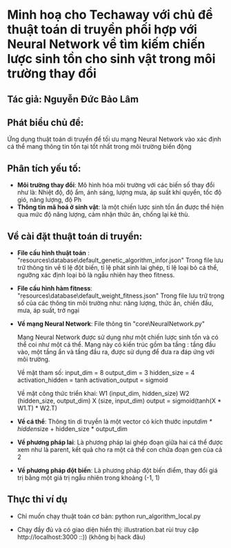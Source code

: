 # Minh hoạ cho Techaway với chủ đề thuật toán di truyền phối hợp với Neural Network về tìm kiếm chiến lược sinh tồn cho sinh vật trong môi trường thay đổi

## Tác giả: Nguyễn Đức Bảo Lâm

## Phát biểu chủ đề:

Ứng dụng thuật toán di truyền để tối ưu mạng Neural Network vào xác định cá thể mang thông tin tồn tại tốt nhất
trong môi trường biến động

## Phân tích yếu tố:

- **Môi trường thay đổi**: Mô hình hóa môi trường với các biến số thay đổi như là: Nhiệt độ, độ ẩm, ánh sáng, lượng mưa, áp suất khí quyển, tốc độ gió, năng lượng, độ Ph
- **Thông tin mã hoá ở sinh vật**: là một chiến lược sinh tồn ẩn được thể hiện qua mức độ năng lượng, cảm nhận thức ăn, chống lại kẻ thù.

## Về cài đặt thuật toán di truyền:

- **File cấu hình thuật toán** : "resources\database\default_genetic_algorithm_infor.json"
  Trong file lưu trữ thông tin về tỉ lệ đột biến, tỉ lệ phát sinh lai ghép, tỉ lệ loại bỏ cá thể, ngưỡng xác định loại bỏ là ngẫu nhiên hay theo fitness.

- **File cấu hình hàm fitness**: "resources\database\default_weight_fitness.json"
  Trong file lưu trữ trọng số của các thông tin môi trường như: năng lượng, thức ăn, chiến đấu, mưa, áp suất, trở ngại

- **Về mạng Neural Network**:
  File thông tin "core\NeuralNetwork.py"

  Mạng Neural Network được sử dụng như một chiến lược sinh tồn và có thể coi như một cá thể. Mạng này có kiến trúc gồm ba tầng : tầng đầu vào, một tầng ẩn và tầng đầu ra, được sử dụng để đưa ra đáp ứng với môi trường.

  Về mặt tham số:
  input_dim = 8
  output_dim = 3
  hidden_size = 4
  activation_hidden = tanh
  activation_output = sigmoid

  Về mặt công thức triển khai:
  W1 (input_dim, hidden_size)
  W2 (hidden_size, output_dim)
  X (size, input_dim)
  output = sigmoid(tanh(X \* W1.T) \* W2.T)

- **Về cá thể**: Thông tin di truyền là một vector có kích thước input*dim * hidden*size + hidden_size * output_dim

- **Về phương pháp lai**: Là phương pháp lai ghép đoạn giữa hai cá thể được xem như là parent, kết quả cho ra một cá thể con chứa đoạn gen của cả 2

- **Về phương pháp đột biến**: Là phương pháp đột biến điểm, thay đổi giá trị bằng một giá trị ngẫu nhiên trong khoảng (-1, 1)

## Thực thi ví dụ

- Chỉ muốn chạy thuật toán cơ bản: python run_algorithm_local.py

- Chạy đầy đủ và có giao diện hiển thị: illustration.bat rùi truy cập http://localhost:3000 ::)) (không bị hack đâu)
